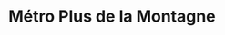 ---
title: "Métro Plus de la Montagne"
url: /montreal/metro-plus-de-la-montagne/
shop: supermarket
---